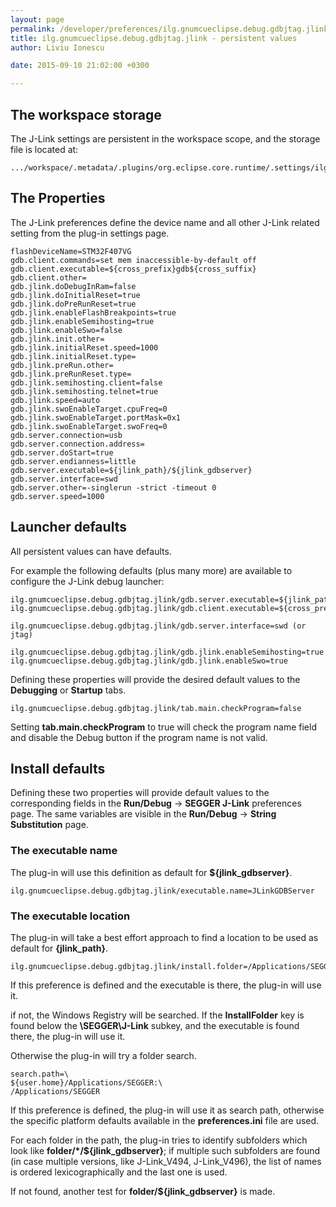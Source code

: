 ```yaml
---
layout: page
permalink: /developer/preferences/ilg.gnumcueclipse.debug.gdbjtag.jlink/
title: ilg.gnumcueclipse.debug.gdbjtag.jlink - persistent values
author: Liviu Ionescu

date: 2015-09-10 21:02:00 +0300

---
```


## The workspace storage

The J-Link settings are persistent in the workspace scope, and the storage file is located at:

    .../workspace/.metadata/.plugins/org.eclipse.core.runtime/.settings/ilg.gnumcueclipse.debug.gdbjtag.jlink.prefs

## The Properties

The J-Link preferences define the device name and all other J-Link related setting from the plug-in settings page.

    flashDeviceName=STM32F407VG
    gdb.client.commands=set mem inaccessible-by-default off
    gdb.client.executable=${cross_prefix}gdb${cross_suffix}
    gdb.client.other=
    gdb.jlink.doDebugInRam=false
    gdb.jlink.doInitialReset=true
    gdb.jlink.doPreRunReset=true
    gdb.jlink.enableFlashBreakpoints=true
    gdb.jlink.enableSemihosting=true
    gdb.jlink.enableSwo=false
    gdb.jlink.init.other=
    gdb.jlink.initialReset.speed=1000
    gdb.jlink.initialReset.type=
    gdb.jlink.preRun.other=
    gdb.jlink.preRunReset.type=
    gdb.jlink.semihosting.client=false
    gdb.jlink.semihosting.telnet=true
    gdb.jlink.speed=auto
    gdb.jlink.swoEnableTarget.cpuFreq=0
    gdb.jlink.swoEnableTarget.portMask=0x1
    gdb.jlink.swoEnableTarget.swoFreq=0
    gdb.server.connection=usb
    gdb.server.connection.address=
    gdb.server.doStart=true
    gdb.server.endianness=little
    gdb.server.executable=${jlink_path}/${jlink_gdbserver}
    gdb.server.interface=swd
    gdb.server.other=-singlerun -strict -timeout 0
    gdb.server.speed=1000

## Launcher defaults

All persistent values can have defaults.

For example the following defaults (plus many more) are available to configure the J-Link debug launcher:

    ilg.gnumcueclipse.debug.gdbjtag.jlink/gdb.server.executable=${jlink_path}/${jlink_gdbserver}
    ilg.gnumcueclipse.debug.gdbjtag.jlink/gdb.client.executable=${cross_prefix}gdb${cross_suffix}

    ilg.gnumcueclipse.debug.gdbjtag.jlink/gdb.server.interface=swd (or jtag)

    ilg.gnumcueclipse.debug.gdbjtag.jlink/gdb.jlink.enableSemihosting=true
    ilg.gnumcueclipse.debug.gdbjtag.jlink/gdb.jlink.enableSwo=true

Defining these properties will provide the desired default values to the **Debugging** or **Startup** tabs.

    ilg.gnumcueclipse.debug.gdbjtag.jlink/tab.main.checkProgram=false

Setting **tab.main.checkProgram** to true will check the program name field and disable the Debug button if the program name is not valid.

## Install defaults

Defining these two properties will provide default values to the corresponding fields in the **Run/Debug** → **SEGGER J-Link** preferences page. The same variables are visible in the **Run/Debug** → **String Substitution** page.

### The executable name

The plug-in will use this definition as default for **\${jlink_gdbserver}**.

    ilg.gnumcueclipse.debug.gdbjtag.jlink/executable.name=JLinkGDBServer

### The executable location

The plug-in will take a best effort approach to find a location to be used as default for **\{jlink_path}**.

    ilg.gnumcueclipse.debug.gdbjtag.jlink/install.folder=/Applications/SEGGER/Jlink

If this preference is defined and the executable is there, the plug-in will use it.

if not, the Windows Registry will be searched. If the **InstallFolder** key is found below the **\\SEGGER\\J-Link** subkey, and the executable is found there, the plug-in will use it.

Otherwise the plug-in will try a folder search.

    search.path=\
    ${user.home}/Applications/SEGGER:\
    /Applications/SEGGER

If this preference is defined, the plug-in will use it as search path, otherwise the specific platform defaults available in the **preferences.ini** file are used.

For each folder in the path, the plug-in tries to identify subfolders which look like **folder/\*/${jlink_gdbserver}**; if multiple such subfolders are found (in case multiple versions, like J-Link_V494, J-Link_V496), the list of names is ordered lexicographically and the last one is used.

If not found, another test for **folder/${jlink_gdbserver}** is made.
